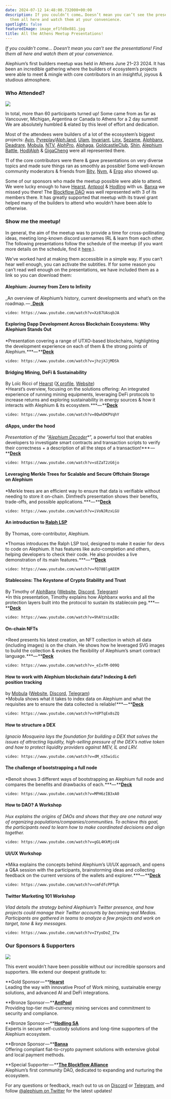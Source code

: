 ```yaml
---
date: 2024-07-12 14:48:00.732000+00:00
description: If you couldn’t come… Doesn’t mean you can’t see the presentations! Find
  them all here and watch them at your convenience.
spotlight: false
featuredImage: image_ef1fd8e881.jpg
title: All the Athens Meetup Presentations!
---
```


_If you couldn’t come… Doesn’t mean you can’t see the presentations! Find them all here and watch them at your convenience._

Alephium’s first builders meetup was held in Athens June 21–23 2024. It has been an incredible gathering where the builders of ecosystem’s projects were able to meet & mingle with core contributors in an insightful, joyous & studious atmosphere.

### **Who Attended?**

![](image_97302b6d04.jpg)

In total, more than 60 participants turned up! Some came from as far as Vancouver, Michigan, Argentina or Canada to Athens for a 2 day summit! We are absolutely humbled & elated by this level of effort and dedication.

Most of the attendees were builders of a lot of the ecosystem’s biggest projects: <a href="https://x.com/ayincoin" class="markup--anchor markup--p-anchor" data-href="https://x.com/ayincoin" rel="noopener" target="_blank">Ayin</a>, <a href="https://x.com/PyreplayDotCom" class="markup--anchor markup--p-anchor" data-href="https://x.com/PyreplayDotCom" rel="noopener" target="_blank">Pyreplay</a>/<a href="https://x.com/fugashu_codes" class="markup--anchor markup--p-anchor" data-href="https://x.com/fugashu_codes" rel="noopener" target="_blank">Alph.land</a>, <a href="https://x.com/ulamlabs" class="markup--anchor markup--p-anchor" data-href="https://x.com/ulamlabs" rel="noopener" target="_blank">Ulam</a>, <a href="https://x.com/invariant_labs" class="markup--anchor markup--p-anchor" data-href="https://x.com/invariant_labs" rel="noopener" target="_blank">Invariant</a>, <a href="https://x.com/linx_labs" class="markup--anchor markup--p-anchor" data-href="https://x.com/linx_labs" rel="noopener" target="_blank">Linx</a>, <a href="https://x.com/SesameWallet" class="markup--anchor markup--p-anchor" data-href="https://x.com/SesameWallet" rel="noopener" target="_blank">Sezame</a>, <a href="https://x.com/alephiumbank" class="markup--anchor markup--p-anchor" data-href="https://x.com/alephiumbank" rel="noopener" target="_blank">Alphbanx</a>, <a href="https://x.com/DeadRareNFT" class="markup--anchor markup--p-anchor" data-href="https://x.com/DeadRareNFT" rel="noopener" target="_blank">Deadrare</a>, <a href="https://mobula.io/chain/alephium" class="markup--anchor markup--p-anchor" data-href="https://mobula.io/chain/alephium" rel="noopener" target="_blank">Mobula</a>, <a href="https://x.com/notrustverif" class="markup--anchor markup--p-anchor" data-href="https://x.com/notrustverif" rel="noopener" target="_blank">NTV</a>, <a href="https://x.com/Alphdotpro" class="markup--anchor markup--p-anchor" data-href="https://x.com/Alphdotpro" rel="noopener" target="_blank">AlphPro</a>, <a href="https://x.com/AlphagaMarket" class="markup--anchor markup--p-anchor" data-href="https://x.com/AlphagaMarket" rel="noopener" target="_blank">Alphaga</a>, <a href="https://x.com/GoldCastleClub" class="markup--anchor markup--p-anchor" data-href="https://x.com/GoldCastleClub" rel="noopener" target="_blank">GoldcastleClub</a>, <a href="https://x.com/Shin_Inu_Aleph" class="markup--anchor markup--p-anchor" data-href="https://x.com/Shin_Inu_Aleph" rel="noopener" target="_blank">Shin</a>, <a href="https://x.com/AlephiumBattle" class="markup--anchor markup--p-anchor" data-href="https://x.com/AlephiumBattle" rel="noopener" target="_blank">Alephium Battle</a>, <a href="https://x.com/PhoenixErgo" class="markup--anchor markup--p-anchor" data-href="https://x.com/PhoenixErgo" rel="noopener" target="_blank">HodlAlph</a> & <a href="https://x.com/gigacheng" class="markup--anchor markup--p-anchor" data-href="https://x.com/gigacheng" rel="noopener" target="_blank">GigaCheng</a> were all represented there.

11 of the core contributors were there & gave presentations on very diverse topics and made sure things ran as smoothly as possible! Some well-known community moderators & friends from <a href="https://x.com/bity" class="markup--anchor markup--p-anchor" data-href="https://x.com/bity" rel="noopener" target="_blank">Bity</a>, <a href="https://x.com/nymproject" class="markup--anchor markup--p-anchor" data-href="https://x.com/nymproject" rel="noopener" target="_blank">Nym</a>, & <a href="https://x.com/ergo_platform" class="markup--anchor markup--p-anchor" data-href="https://x.com/ergo_platform" rel="noopener" target="_blank">Ergo</a> also showed up.

Some of our sponsors who made the meetup possible were able to attend. We were lucky enough to have <a href="https://x.com/Hearst_io" class="markup--anchor markup--p-anchor" data-href="https://x.com/Hearst_io" rel="noopener" target="_blank">Hearst</a>, <a href="https://x.com/AntPoolofficial" class="markup--anchor markup--p-anchor" data-href="https://x.com/AntPoolofficial" rel="noopener" target="_blank">Antpool</a> & <a href="http://hodling.ch/" class="markup--anchor markup--p-anchor" data-href="http://hodling.ch/" rel="noopener" target="_blank">Hodling</a> with us. <a href="https://banxa.com/" class="markup--anchor markup--p-anchor" data-href="https://banxa.com/" rel="noopener" target="_blank">Banxa</a> we missed you there! The <a href="https://x.com/Blockflow_DAO" class="markup--anchor markup--p-anchor" data-href="https://x.com/Blockflow_DAO" rel="noopener" target="_blank">Blockflow DAO</a> was well represented with 3 of its members there. It has greatly supported that meetup with its travel grant helped many of the builders to attend who wouldn’t have been able to otherwise.

### **Show me the meetup!**

In general, the aim of the meetup was to provide a time for cross-pollinating ideas, meeting long-known discord usernames IRL & learn from each other. The following presentations follow the schedule of the meetup (if you want more details on the schedule, find it <a href="https://medium.com/@alephium/full-builders-meetup-program-announced-cda1af0e1355" class="markup--anchor markup--p-anchor" data-href="https://medium.com/@alephium/full-builders-meetup-program-announced-cda1af0e1355" target="_blank">here</a>.).

We’ve worked hard at making them accessible in a simple way. If you can’t hear well enough, you can activate the subtitles. If for some reason you can’t read well enough on the presentations, we have included them as a link so you can download them:

#### **Alephium: Journey from Zero to Infinity**

_An overview of Alephium’s history, current developments and what’s on the roadmap. — _<a href="https://drive.google.com/file/d/1-MFgpjilqH8LxITpHz5Itv9q6Bt6Mmtw/view?usp=sharing" class="markup--anchor markup--p-anchor" data-href="https://drive.google.com/file/d/1-MFgpjilqH8LxITpHz5Itv9q6Bt6Mmtw/view?usp=sharing" rel="noopener" target="_blank"><strong>Deck</strong></a>

`video: https://www.youtube.com/watch?v=Xz87UAsqbJA`

#### **Exploring Dapp Development Across Blockchain Ecosystems: Why Alephium Stands Out**

\*Presentation covering a range of UTXO-based blockchains, highlighting the development experience on each of them & the strong points of Alephium. **\*— **<a href="https://drive.google.com/file/d/16z2ATyTi5U6aQpb6b-zSSWFnswNCUVWU/view?usp=sharing" class="markup--anchor markup--p-anchor" data-href="https://drive.google.com/file/d/16z2ATyTi5U6aQpb6b-zSSWFnswNCUVWU/view?usp=sharing" rel="noopener" target="_blank"><strong>Deck</strong></a>

`video: https://www.youtube.com/watch?v=jhzjXJjMDSk`

#### **Bridging Mining, DeFi & Sustainability**

By Loïc Ricci of <a href="https://x.com/Hearst_io" class="markup--anchor markup--p-anchor" data-href="https://x.com/Hearst_io" rel="noopener" target="_blank">Hearst</a> (<a href="https://x.com/Hearst_io" class="markup--anchor markup--p-anchor" data-href="https://x.com/Hearst_io" rel="noopener" target="_blank">X profile</a>, <a href="https://hearst-capital.com/" class="markup--anchor markup--p-anchor" data-href="https://hearst-capital.com/" rel="noopener" target="_blank">Website</a>)  
\*Hearst’s overview, focusing on the solutions offering: An integrated experience of running mining equipments, leveraging DeFi protocols to increase returns and exploring sustainability in energy sources & how it interacts with Alephium & its ecosystem. **\*— **<a href="https://drive.google.com/file/d/1mpi4aOMAVg8fTt3qiVYlGC0Z8iIWfgNB/view?usp=sharing" class="markup--anchor markup--p-anchor" data-href="https://drive.google.com/file/d/1mpi4aOMAVg8fTt3qiVYlGC0Z8iIWfgNB/view?usp=sharing" rel="noopener" target="_blank"><strong>Deck</strong></a>

`video: https://www.youtube.com/watch?v=8QwhDKPVqhY`

#### **dApps, under the hood**

_Presentation of the “_<a href="https://alephium-decoder.softfork.se/" class="markup--anchor markup--p-anchor" data-href="https://alephium-decoder.softfork.se/" rel="noopener" target="_blank"><em>Alephium Decoder</em></a>\*”, a powerful tool that enables developers to investigate smart contracts and transaction scripts to verify their correctness + a description of all the steps of a transaction!**\* — **<a href="https://drive.google.com/file/d/1YKPXM2J7UBGkTCDH_0l8YfHPZAbc5ifE/view?usp=sharing" class="markup--anchor markup--p-anchor" data-href="https://drive.google.com/file/d/1YKPXM2J7UBGkTCDH_0l8YfHPZAbc5ifE/view?usp=sharing" rel="noopener" target="_blank"><strong>Deck</strong></a>

`video: https://www.youtube.com/watch?v=sEZaT2zG6jo`

#### **Leveraging Merkle Trees for Scalable and Secure Offchain Storage on Alephium**

\*Merkle trees are an efficient way to ensure that data is verifiable without needing to store it on-chain. Dimfred’s presentation shows their benefits, trade-offs, and possible applications. **\*— **<a href="https://drive.google.com/file/d/1tHcHYLBdEWw_gM2O9AK0pUPUBk2Hubfw/view?usp=sharing" class="markup--anchor markup--p-anchor" data-href="https://drive.google.com/file/d/1tHcHYLBdEWw_gM2O9AK0pUPUBk2Hubfw/view?usp=sharing" rel="noopener" target="_blank"><strong>Deck</strong></a>

`video: https://www.youtube.com/watch?v=iVoNJRzxLGU`

#### **An introduction to** <a href="https://github.com/alephium/ralph-lsp" class="markup--anchor markup--h4-anchor" data-href="https://github.com/alephium/ralph-lsp" rel="noopener" target="_blank"><strong>Ralph LSP</strong></a>

By Thomas, core-contributor, Alephium.

\*Thomas introduces the Ralph LSP tool, designed to make it easier for devs to code on Alephium. It has features like auto-completion and others, helping developers to check their code. He also provides a live demonstration of its main features. **\*— **<a href="https://drive.google.com/file/d/1bzHdmHFXHmVAVt4kLzMXU1GFZZYAIEo4/view?usp=sharing" class="markup--anchor markup--p-anchor" data-href="https://drive.google.com/file/d/1bzHdmHFXHmVAVt4kLzMXU1GFZZYAIEo4/view?usp=sharing" rel="noopener" target="_blank"><strong>Deck</strong></a>

`video: https://www.youtube.com/watch?v=fQ78BlgAEEM`

#### **Stablecoins: The Keystone of Crypto Stability and Trust**

By Timothy of <a href="https://x.com/alephiumbank" class="markup--anchor markup--p-anchor" data-href="https://x.com/alephiumbank" rel="noopener" target="_blank">AlphBanx</a> (<a href="https://www.alphbanx.com/" class="markup--anchor markup--p-anchor" data-href="https://www.alphbanx.com/" rel="noopener" target="_blank">Website</a>, <a href="https://discord.com/invite/56rgKJ9HGW" class="markup--anchor markup--p-anchor" data-href="https://discord.com/invite/56rgKJ9HGW" rel="noopener" target="_blank">Discord</a>, <a href="https://t.me/AlphBanX" class="markup--anchor markup--p-anchor" data-href="https://t.me/AlphBanX" rel="noopener" target="_blank">Telegram</a>)  
\*In this presentation, Timothy explains how Alphbanx works and all the protection layers built into the protocol to sustain its stablecoin peg. **\*— **<a href="https://drive.google.com/file/d/1rirr4fYKju9kfHCxLCLufszFWZUzIx58/view?usp=sharing" class="markup--anchor markup--p-anchor" data-href="https://drive.google.com/file/d/1rirr4fYKju9kfHCxLCLufszFWZUzIx58/view?usp=sharing" rel="noopener" target="_blank"><strong>Deck</strong></a>

`video: https://www.youtube.com/watch?v=9hAYzsLmIBc`

#### **On-chain NFTs**

\*Reed presents his latest creation, an NFT collection in which all data (including images) is on the chain. He shows how he leveraged SVG images to build the collection & evokes the flexibility of Alephium’s smart contract language. **\*— **<a href="https://drive.google.com/file/d/1DBSAqPMi54H9DufeLWDlqPhhzyI1aftg/view?usp=sharing" class="markup--anchor markup--p-anchor" data-href="https://drive.google.com/file/d/1DBSAqPMi54H9DufeLWDlqPhhzyI1aftg/view?usp=sharing" rel="noopener" target="_blank"><strong>Deck</strong></a>

`video: https://www.youtube.com/watch?v=_eIxfM-O09Q`

#### **How to work with Alephium blockchain data? Indexing & defi position tracking**

by <a href="https://x.com/Mobulaio" class="markup--anchor markup--p-anchor" data-href="https://x.com/Mobulaio" rel="noopener" target="_blank">Mobula</a> (<a href="https://mobula.io/" class="markup--anchor markup--p-anchor" data-href="https://mobula.io/" rel="noopener" target="_blank">Website</a>, <a href="https://discord.com/invite/2a8hqNzkzN" class="markup--anchor markup--p-anchor" data-href="https://discord.com/invite/2a8hqNzkzN" rel="noopener" target="_blank">Discord</a>, <a href="https://t.me/MobulaFi" class="markup--anchor markup--p-anchor" data-href="https://t.me/MobulaFi" rel="noopener" target="_blank">Telegram</a>)  
\*Mobula shows what it takes to index data on Alephium and what the requisites are to ensure the data collected is reliable! **\*— **<a href="https://drive.google.com/file/d/1PrkX1nUZ5cc89MJ2YvpbKC2ssrnx8VZi/view?usp=sharing" class="markup--anchor markup--p-anchor" data-href="https://drive.google.com/file/d/1PrkX1nUZ5cc89MJ2YvpbKC2ssrnx8VZi/view?usp=sharing" rel="noopener" target="_blank"><strong>Deck</strong></a>

`video: https://www.youtube.com/watch?v=YdPTqEx8sZQ`

#### **How to structure a DEX**

_Ignacio Mosqueira lays the foundation for building a DEX that solves the issues of attracting liquidity, high-selling pressure of the DEX’s native token and how to protect liquidity providers against MEV, IL and LRV._

`video: https://www.youtube.com/watch?v=dM_n35widic`

#### **The challenge of bootstrapping a full node**

\*Benoit shows 3 different ways of bootstrapping an Alephium full node and compares the benefits and drawbacks of each. **\*— **<a href="https://drive.google.com/file/d/1cNmOIspqu7NOwwFb61LMahgNNdBL4Evf/view?usp=sharing" class="markup--anchor markup--p-anchor" data-href="https://drive.google.com/file/d/1cNmOIspqu7NOwwFb61LMahgNNdBL4Evf/view?usp=sharing" rel="noopener" target="_blank"><strong>Deck</strong></a>

`video: https://www.youtube.com/watch?v=MPH6zIB3xA0`

#### **How to DAO? A Workshop**

_Hux explains the origins of DAOs and shows that they are one natural way of organizing populations/companies/communities. To achieve this goal, the participants need to learn how to make coordinated decisions and align together._

`video: https://www.youtube.com/watch?v=gGL4KkMjcd4`

#### **UI/UX Workshop**

\*Mika explains the concepts behind Alephium’s UI/UX approach, and opens a Q&A session with the participants, brainstorming ideas and collecting feedback on the current versions of the wallets and explorer. **\*— **<a href="https://drive.google.com/file/d/1IJ0hH9znBS5GGVVIQrILfn1Cz4VJAQj-/view?usp=sharing" class="markup--anchor markup--p-anchor" data-href="https://drive.google.com/file/d/1IJ0hH9znBS5GGVVIQrILfn1Cz4VJAQj-/view?usp=sharing" rel="noopener" target="_blank"><strong>Deck</strong></a>

`video: https://www.youtube.com/watch?v=cmFdfcPPTgk`

#### **Twitter Marketing 101 Workshop**

_Vlad details the strategy behind Alephium’s Twitter presence, and how projects could manage their Twitter accounts by becoming real Medias. Participants are gathered in teams to analyze a few projects and work on target, tone & key messages._

`video: https://www.youtube.com/watch?v=IYyoDoZ_IYw`

### **Our Sponsors & Supporters**

![](image_bef2006d29.jpg)

This event wouldn’t have been possible without our incredible sponsors and supporters. We extend our deepest gratitude to:

**Gold Sponsor — **<a href="https://hearst-capital.com/" class="markup--anchor markup--p-anchor" data-href="https://hearst-capital.com/" rel="noopener" target="_blank"><strong>Hearst<br />
</strong></a>Leading the way with innovative Proof of Work mining, sustainable energy solutions, and advanced AI and DeFi integrations.

**Bronze Sponsor — **<a href="https://www.antpool.com/login" class="markup--anchor markup--p-anchor" data-href="https://www.antpool.com/login" rel="noopener" target="_blank"><strong>AntPool<br />
</strong></a>Providing top-tier multi-currency mining services and commitment to security and compliance.

**Bronze Sponsor — **<a href="https://hodling.ch/" class="markup--anchor markup--p-anchor" data-href="https://hodling.ch/" rel="noopener" target="_blank"><strong>Hodling SA<br />
</strong></a>Experts in secure self-custody solutions and long-time supporters of the Alephium ecosystem.

**Bronze Sponsor — **<a href="https://openocean.banxa.com/" class="markup--anchor markup--p-anchor" data-href="https://openocean.banxa.com/" rel="noopener" target="_blank"><strong>Banxa<br />
</strong></a>Offering compliant fiat-to-crypto payment solutions with extensive global and local payment methods.

**Special Supporter — **<a href="https://x.com/Blockflow_DAO" class="markup--anchor markup--p-anchor" data-href="https://x.com/Blockflow_DAO" rel="noopener" target="_blank"><strong>The Blockflow Alliance<br />
</strong></a>Alephium’s first community DAO, dedicated to expanding and nurturing the ecosystem.

For any questions or feedback, reach out to us on <a href="http://alephium.org/discord" class="markup--anchor markup--p-anchor" data-href="http://alephium.org/discord" rel="noopener" target="_blank">Discord</a> or <a href="https://t.me/alephiumgroup" class="markup--anchor markup--p-anchor" data-href="https://t.me/alephiumgroup" rel="noopener" target="_blank">Telegram</a>, and follow <a href="https://x.com/alephium" class="markup--anchor markup--p-anchor" data-href="https://x.com/alephium" rel="noopener" target="_blank">@alephium on Twitter</a> for the latest updates!

